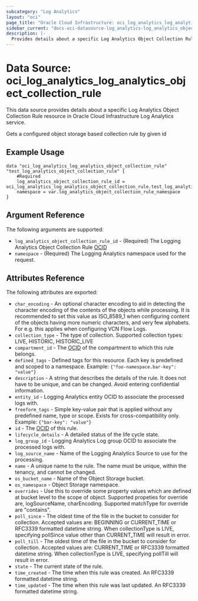```yaml
---
subcategory: "Log Analytics"
layout: "oci"
page_title: "Oracle Cloud Infrastructure: oci_log_analytics_log_analytics_object_collection_rule"
sidebar_current: "docs-oci-datasource-log_analytics-log_analytics_object_collection_rule"
description: |-
  Provides details about a specific Log Analytics Object Collection Rule in Oracle Cloud Infrastructure Log Analytics service
---
```


# Data Source: oci_log_analytics_log_analytics_object_collection_rule
This data source provides details about a specific Log Analytics Object Collection Rule resource in Oracle Cloud Infrastructure Log Analytics service.

Gets a configured object storage based collection rule by given id

## Example Usage

```hcl
data "oci_log_analytics_log_analytics_object_collection_rule" "test_log_analytics_object_collection_rule" {
	#Required
	log_analytics_object_collection_rule_id = oci_log_analytics_log_analytics_object_collection_rule.test_log_analytics_object_collection_rule.id
	namespace = var.log_analytics_object_collection_rule_namespace
}
```

## Argument Reference

The following arguments are supported:

* `log_analytics_object_collection_rule_id` - (Required) The Logging Analytics Object Collection Rule [OCID](https://docs.cloud.oracle.com/iaas/Content/General/Concepts/identifiers.htm)
* `namespace` - (Required) The Logging Analytics namespace used for the request. 


## Attributes Reference

The following attributes are exported:

* `char_encoding` - An optional character encoding to aid in detecting the character encoding of the contents of the objects while processing. It is recommended to set this value as ISO_8589_1 when configuring content of the objects having more numeric characters, and very few alphabets. For e.g. this applies when configuring VCN Flow Logs. 
* `collection_type` - The type of collection. Supported collection types: LIVE, HISTORIC, HISTORIC_LIVE 
* `compartment_id` - The [OCID](https://docs.cloud.oracle.com/iaas/Content/General/Concepts/identifiers.htm) of the compartment to which this rule belongs.
* `defined_tags` - Defined tags for this resource. Each key is predefined and scoped to a namespace. Example: `{"foo-namespace.bar-key": "value"}` 
* `description` - A string that describes the details of the rule. It does not have to be unique, and can be changed. Avoid entering confidential information. 
* `entity_id` - Logging Analytics entity OCID to associate the processed logs with.
* `freeform_tags` - Simple key-value pair that is applied without any predefined name, type or scope. Exists for cross-compatibility only. Example: `{"bar-key": "value"}` 
* `id` - The [OCID](https://docs.cloud.oracle.com/iaas/Content/General/Concepts/identifiers.htm) of this rule.
* `lifecycle_details` - A detailed status of the life cycle state.
* `log_group_id` - Logging Analytics Log group OCID to associate the processed logs with.
* `log_source_name` - Name of the Logging Analytics Source to use for the processing.
* `name` - A unique name to the rule. The name must be unique, within the tenancy, and cannot be changed.
* `os_bucket_name` - Name of the Object Storage bucket.
* `os_namespace` - Object Storage namespace.
* `overrides` - Use this to override some property values which are defined at bucket level to the scope of object. Supported propeties for override are, logSourceName, charEncoding. Supported matchType for override are "contains". 
* `poll_since` - The oldest time of the file in the bucket to consider for collection. Accepted values are: BEGINNING or CURRENT_TIME or RFC3339 formatted datetime string. When collectionType is LIVE, specifying pollSince value other than CURRENT_TIME will result in error. 
* `poll_till` - The oldest time of the file in the bucket to consider for collection. Accepted values are: CURRENT_TIME or RFC3339 formatted datetime string. When collectionType is LIVE, specifying pollTill will result in error. 
* `state` - The current state of the rule. 
* `time_created` - The time when this rule was created. An RFC3339 formatted datetime string.
* `time_updated` - The time when this rule was last updated. An RFC3339 formatted datetime string.

